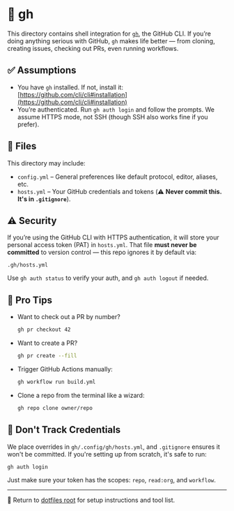 # 🧩 gh

This directory contains shell integration for [`gh`](https://cli.github.com/), the GitHub CLI. If you’re doing anything serious with GitHub, `gh` makes life better — from cloning, creating issues, checking out PRs, even running workflows.

## ✅ Assumptions

* You have `gh` installed. If not, install it:
  [https://github.com/cli/cli#installation](https://github.com/cli/cli#installation)
* You’re authenticated.
  Run `gh auth login` and follow the prompts. We assume HTTPS mode, not SSH (though SSH also works fine if you prefer).

## 📁 Files

This directory may include:

* `config.yml` – General preferences like default protocol, editor, aliases, etc.
* `hosts.yml` – Your GitHub credentials and tokens (⚠️ **Never commit this. It's in `.gitignore`**).

## ⚠️ Security

If you’re using the GitHub CLI with HTTPS authentication, it will store your personal access token (PAT) in `hosts.yml`. That file **must never be committed** to version control — this repo ignores it by default via:

```gitignore
.gh/hosts.yml
```

Use `gh auth status` to verify your auth, and `gh auth logout` if needed.

## 🧠 Pro Tips

* Want to check out a PR by number?

  ```sh
  gh pr checkout 42
  ```
* Want to create a PR?

  ```sh
  gh pr create --fill
  ```
* Trigger GitHub Actions manually:

  ```sh
  gh workflow run build.yml
  ```
* Clone a repo from the terminal like a wizard:

  ```sh
  gh repo clone owner/repo
  ```

## 🚫 Don't Track Credentials

We place overrides in `gh/.config/gh/hosts.yml`, and `.gitignore` ensures it won't be committed. If you're setting up from scratch, it's safe to run:

```sh
gh auth login
```

Just make sure your token has the scopes:
`repo`, `read:org`, and `workflow`.

---

🧩 Return to [dotfiles root](../README.md) for setup instructions and tool list.
